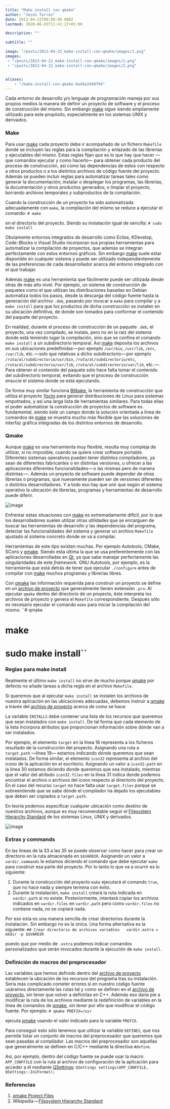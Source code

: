 ```yaml
---
title: "Make install con qmake"
author: "Jesús Torres"
date: 2013-04-22T00:00:00.000Z
lastmod: 2020-06-03T11:41:27+01:00

description: ""

subtitle: ""

image: "/posts/2013-04-22_make-install-con-qmake/images/1.png" 
images:
 - "/posts/2013-04-22_make-install-con-qmake/images/1.png" 
 - "/posts/2013-04-22_make-install-con-qmake/images/2.png" 


aliases:
    - "/make-install-con-qmake-6a49a2d40f94"
---
```


Cada entorno de desarrollo y/o lenguaje de programación maneja por sus propios medios la manera de definir un proyecto de software y el proceso de construcción del mismo. Sin embargo [make](http://es.wikipedia.org/wiki/Make) sigue siendo ampliamente utilizado para este propósito, especialmente en los sistemas UNIX y derivados.

### Make

Para usar [make](http://es.wikipedia.org/wiki/Make) cada proyecto debe ir acompañado de un fichero `Makefile` donde se incluyen las reglas para la compilación y enlazado de las librerías y ejecutables del mismo. Estas reglas fijan que es lo que hay que hacer —que comandos ejecutar y como hacerlo— para obtener cada producto del proceso de construcción, así como las dependencias de estos con respecto a otros productos o a los distintos archivos de código fuente del proyecto. Además se pueden incluir reglas para automatizar tareas tales como generar la documentación; instalar o desplegar los programas, las librerías, la documentación y otros productos generados; o limpiar el proyecto, borrando archivos temporales y subproductos de la compilación.

Cuando la construcción de un proyecto ha sido automatizada adecuadamente con `make`, la compilación del mismo se reduce a ejecutar el comando:
``# make``

en el directorio del proyecto. Siendo su instalación igual de sencilla:
``# sudo make install``

Obviamente entornos integrados de desarrollo como Eclise, KDevelop, Code::Blocks o Visual Studio incorporan sus propias herramientas para automatizar la compilación de proyectos, que además se integran perfectamente con estos entornos gráficos. Sin embargo [make](http://es.wikipedia.org/wiki/Make) suele estar disponible en cualquier sistema y puede ser utilizado independientemente de las preferencias de cada desarrollador acerca del entorno integrado con el que trabajar.

Además [make](http://es.wikipedia.org/wiki/Make) es una herramienta que fácilmente puede ser utilizada desde otras de más alto nivel. Por ejemplo, un sistema de construcción de paquetes como el que utilizan las distribuciones basadas en Debian automatiza todos los pasos, desde la descarga del código fuente hasta la generación del archivo `.deb`, pasando por invocar a `make` para compilar y a `make install` para que los productos de dicha construcción se instalen en su ubicación definitiva, de donde son tomados para conformar el contenido del paquete del proyecto.

En realidad, durante el proceso de construcción de un paquete `.deb`, el proyecto, una vez compilado, se instala, pero no en la raíz del sistema donde está teniendo lugar la compilación, sino que se confina el comando `make install` a un subdirectorio temporal. Así [make](http://es.wikipedia.org/wiki/Make) deposita los archivos en sus ubicaciones predefinidas — por ejemplo `/usr/bin`, `/usr/lib`, `/etc`, `/var/lib`, etc. — solo que relativas a dicho subdirectorio — por ejemplo `/ruta/al/subdirectorio/usr/bin`, `/ruta/al/subdirectorio/etc`, `/ruta/al/subdirectorio/usr/lib`, `/ruta/al/subdirectorio/var/lib`, etc. — . Para obtener el contenido del paquete sólo hace falta tomar el contenido del subdirectorio temporal, evitando que el proceso de construcción ensucie el sistema donde se está ejecutando.

De forma muy similar funciona [Bitbake](https://jmtorres.webs.ull.es/me/2013/01/yocto-poky-y-bitbake/), la herramienta de construcción que utiliza el proyecto [Yocto](https://jmtorres.webs.ull.es/me/2013/01/yocto-poky-y-bitbake/) para generar distribuciones de Linux para sistemas empotrados, y así una larga lista de herramientas similares. Para todas ellas el poder automatizar la construcción de proyectos de software es fundamental, siendo éste un campo donde la solución orientada a línea de comandos de [make](http://es.wikipedia.org/wiki/Make) se muestra mucho más flexible que las soluciones de interfaz gráfica integradas de los distintos entornos de desarrollo.

### Qmake

Aunque [make](http://es.wikipedia.org/wiki/Make) es una herramienta muy flexible, resulta muy compleja de utilizar, si no imposible, cuando se quiere crear software portable. Diferentes sistemas operativos pueden tener distintos compiladores, ya sean de diferentes fabricantes o en distintas versiones, u ofrecer a las aplicaciones diferentes funcionalidades — o las mismas pero de manera distintas — . Además un proyecto de software puede depender de otras librerías o programas, que nuevamente pueden ser de versiones diferentes o distintos desarrolladores. Y a todo eso hay que unir que según el sistema operativo la ubicación de librerías, programas y herramientas de desarrollo puede diferir.




![image](/posts/2013-04-22_make-install-con-qmake/images/1.png)



Enfrentar estas situaciones con [make](http://es.wikipedia.org/wiki/Make) es extremadamente difícil, por lo que los desarrolladores suelen utilizar otras utilidades que se encarguen de buscar las herramientas de desarrollo y las dependencias del programa, detectar las funcionalidades del sistema y generar un archivo `Makefile` ajustado al sistema concreto donde se va a compilar.

Herramientas de este tipo existen muchas. Por ejemplo Autotools, CMake, SCons y [qmake](http://en.wikipedia.org/wiki/Qmake). Siendo esta última la que se usa preferentemente con las aplicaciones desarrolladas en [Qt](https://jmtorres.webs.ull.es/me/2013/01/proyecto-qt-framework-de-desarrollo-de-aplicaciones/), ya que sabe manejar perfectamente las singularidades de este _framework_. GNU Autotools, por ejemplo, es la herramienta que está detrás de tener que ejecutar `./configure` antes de compilar con [make](http://es.wikipedia.org/wiki/Make) muchos programas y librerías libres.

Con [qmake](http://en.wikipedia.org/wiki/Qmake) las información requerida para construir un proyecto se define en un [archivo de proyecto](http://qt-project.org/doc/qt-5.0/qtdoc/qmake-project-files.html) que generalmente tienen extensión `.pro`. Al ejecutar `qmake` dentro del directorio de un proyecto, éste interpreta los archivos de proyecto y genera el `Makefile` correspondiente. Después sólo es necesario ejecutar el comando `make` para iniciar la compilación del mismo:
``# qmake  
# make  
# sudo make install``

### Reglas para make install

Realmente el último `make install` no sirve de mucho porque [qmake](http://en.wikipedia.org/wiki/Qmake) por defecto no añade tareas a dicha regla en el archivo `Makefile`.

Si queremos que al ejecutar `make install` se instalen los archivos de nuestra aplicación en las ubicaciones adecuadas, debemos instruir a [qmake](http://en.wikipedia.org/wiki/Qmake) a través del [archivo de proyecto](http://qt-project.org/doc/qt-5.0/qtdoc/qmake-project-files.html) acerca de como se hace:




La variable `INSTALLS` debe contener una lista de los recursos que queremos que sean instalados con `make install`. De tal forma que cada elemento de la lista incorpora atributos que proporcionan información sobre dónde van a ser instalados.

Por ejemplo, el elemento `target` en la línea 16 representa a los ficheros resultado de la construcción del proyecto. Asignando una ruta a `target.path` —línea 19— estamos indicando donde queremos que sean instalados. De forma similar, el elemento `icon32` representa al archivo del icono de la aplicación en el escritorio. Asignando un valor a `icon32.path` en la línea 30 estamos diciendo donde queremos que sea instalado, mientras que el valor del atributo `icon32.files` en la línea 31 indica donde podemos encontrar el archivo o archivos del icono respecto al directorio del proyecto. En el caso del recurso `target` no hace falta usar `target.files` porque se sobreentiende que se sabe dónde el compilador ha dejado los ejecutables que deben ser copiados a `target.path`.

En teoría podemos especificar cualquier ubicación como destino de nuestros archivos, aunque es muy recomendable seguir el [Filesystem Hierarchy Standard](http://es.wikipedia.org/wiki/Filesystem_Hierarchy_Standard) de los sistemas Linux, UNIX y derivados.



![image](/posts/2013-04-22_make-install-con-qmake/images/2.png)

### Extras y commands

En las líneas de la 33 a las 35 se puede observar como hacer para crear un directorio en la ruta almacenada en `$$VARDIR`. Asignando un valor a `vardir.commands` le estamos diciendo el comando que debe ejecutar `make` para construir esa parte del proyecto. Por lo tanto lo que va a ocurrir es lo siguiente:

1.  Durante la construcción del proyecto `make` ejecutará el comando `true`, que no hace nada y siempre termina con éxito.
2.  Durante la instalación, `make install` creará la ruta indicada en `vardir.path` si no existe. Posteriormente, intentará copiar los archivos indicados en `vardir.files` en `vardir.path` pero como `vardir.files` no contiene nada, no se copiará nada.

Por eso esta es una manera sencilla de crear directorios durante la instalación. Sin embargo no es la única. Una forma alternativa es la siguiente:
``## Crear directorio de archivos variables  
vardir.extra = mkdir -p $$VARDIR``

puesto que por medio de `.extra` podemos indicar comandos personalizados que serán invocados durante la ejecución de `make install`.

### Definición de macros del preprocesador

Las variables que hemos definido dentro del [archivo de proyecto](http://qt-project.org/doc/qt-5.0/qtdoc/qmake-project-files.html) establecen la ubicación de los recursos del programa tras su instalación. Sería más complicado cometer errores si en nuestro código fuente usáramos directamente las rutas tal y como se definen en el [archivo de proyecto](http://qt-project.org/doc/qt-5.0/qtdoc/qmake-project-files.html), sin tener que volver a definirlas en C++. Además eso daría pie a modificar la ruta de los archivos mediante la redefinición de variables en la línea de comandos de [qmake](http://en.wikipedia.org/wiki/Qmake), sin tener por ello que modificar el código fuente. Por ejemplo:
``# qmake PREFIX=/usr``

ejecuta [qmake](http://en.wikipedia.org/wiki/Qmake) usando el valor indicado para la variable `PREFIX`.

Para conseguir esto sólo tenemos que utilizar la variable `DEFINES`, que nos permite listar un conjunto de macros del preprocesador que queremos que sean pasadas al compilador. Las macros del preprocesador son aquellas que generalmente se definen en C/C++ mediante la directiva `#define`.




Así, por ejemplo, dentro del código fuente se puede usar la macro `APP_CONFFILE` con la ruta al archivo de configuración de la aplicación para acceder a él mediante [QSettings](http://qt-project.org/doc/qt-5.0/qtcore/qsettings.html):
``QSettings settings(APP_CONFFILE, QSettings::IniFormat);``

### Referencias

1.  [qmake Project Files](http://qt-project.org/doc/qt-5.0/qtdoc/qmake-project-files.html)
2.  Wikipedia — [Filesystem Hierarchy Standard](http://es.wikipedia.org/wiki/Filesystem_Hierarchy_Standard)
